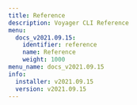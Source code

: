 ```yaml
---
title: Reference
description: Voyager CLI Reference
menu:
  docs_v2021.09.15:
    identifier: reference
    name: Reference
    weight: 1000
menu_name: docs_v2021.09.15
info:
  installer: v2021.09.15
  version: v2021.09.15
---
```


